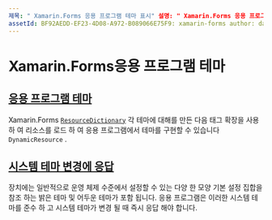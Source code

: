 ```yaml
---
제목: " Xamarin.Forms 응용 프로그램 테마 표시" 설명: " Xamarin.Forms 응용 프로그램은 각 테마에 대해 ResourceDictionary를 만든 다음 DynamicResource 태그 확장을 사용 하 여 리소스를 로드 하 여 테마를 지원 합니다."
assetId: BF92AEDD-EF23-4D08-A972-B089066E75F9: xamarin-forms author: davidbritch: dabritch:: 04/22/2020-loc: [ Xamarin.Forms ,]입니다. Xamarin.Essentials
---
```


# <a name="theming-a-xamarinforms-application"></a>Xamarin.Forms응용 프로그램 테마

## <a name="theme-an-application"></a>[응용 프로그램 테마](theming.md)

Xamarin.Forms [`ResourceDictionary`](xref:Xamarin.Forms.ResourceDictionary) 각 테마에 대해를 만든 다음 태그 확장을 사용 하 여 리소스를 로드 하 여 응용 프로그램에서 테마를 구현할 수 있습니다 `DynamicResource` .

## <a name="respond-to-system-theme-changes"></a>[시스템 테마 변경에 응답](system-theme-changes.md)

장치에는 일반적으로 운영 체제 수준에서 설정할 수 있는 다양 한 모양 기본 설정 집합을 참조 하는 밝은 테마 및 어두운 테마가 포함 됩니다. 응용 프로그램은 이러한 시스템 테마를 준수 하 고 시스템 테마가 변경 될 때 즉시 응답 해야 합니다.
